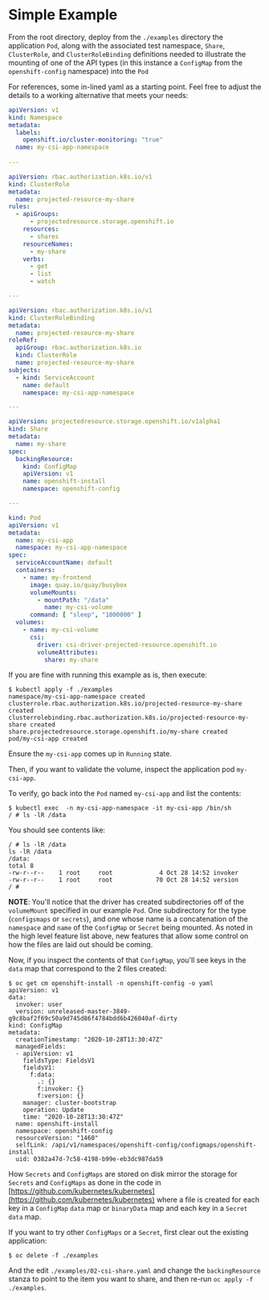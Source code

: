 # Simple Example

From the root directory, deploy from the `./examples` directory the
application `Pod`, along with the associated test namespace, `Share`, `ClusterRole`, and `ClusterRoleBinding` definitions
needed to illustrate the mounting of one of the API types (in this instance a `ConfigMap` from the `openshift-config`
namespace) into the `Pod`

For references, some in-lined yaml as a starting point.  Feel free to adjust the details to a working alternative that
meets your needs:

```yaml
apiVersion: v1
kind: Namespace
metadata:
  labels:
    openshift.io/cluster-monitoring: "true"
  name: my-csi-app-namespace
  
---

apiVersion: rbac.authorization.k8s.io/v1
kind: ClusterRole
metadata:
  name: projected-resource-my-share
rules:
  - apiGroups:
      - projectedresource.storage.openshift.io
    resources:
      - shares
    resourceNames:
      - my-share
    verbs:
      - get
      - list
      - watch

---

apiVersion: rbac.authorization.k8s.io/v1
kind: ClusterRoleBinding
metadata:
  name: projected-resource-my-share
roleRef:
  apiGroup: rbac.authorization.k8s.io
  kind: ClusterRole
  name: projected-resource-my-share
subjects:
  - kind: ServiceAccount
    name: default
    namespace: my-csi-app-namespace

---

apiVersion: projectedresource.storage.openshift.io/v1alpha1
kind: Share
metadata:
  name: my-share
spec:
  backingResource:
    kind: ConfigMap
    apiVersion: v1
    name: openshift-install
    namespace: openshift-config

---

kind: Pod
apiVersion: v1
metadata:
  name: my-csi-app
  namespace: my-csi-app-namespace
spec:
  serviceAccountName: default
  containers:
    - name: my-frontend
      image: quay.io/quay/busybox
      volumeMounts:
        - mountPath: "/data"
          name: my-csi-volume
      command: [ "sleep", "1000000" ]
  volumes:
    - name: my-csi-volume
      csi:
        driver: csi-driver-projected-resource.openshift.io
        volumeAttributes:
          share: my-share

```

If you are fine with running this example as is, then execute:

```shell
$ kubectl apply -f ./examples
namespace/my-csi-app-namespace created
clusterrole.rbac.authorization.k8s.io/projected-resource-my-share created
clusterrolebinding.rbac.authorization.k8s.io/projected-resource-my-share created
share.projectedresource.storage.openshift.io/my-share created
pod/my-csi-app created
```

Ensure the `my-csi-app` comes up in `Running` state.

Then, if you want to validate the volume, inspect the application pod `my-csi-app`.

To verify, go back into the `Pod` named `my-csi-app` and list the contents:

  ```shell
  $ kubectl exec  -n my-csi-app-namespace -it my-csi-app /bin/sh
  / # ls -lR /data
  ```

You should see contents like:

```shell
/ # ls -lR /data 
ls -lR /data 
/data:
total 8
-rw-r--r--    1 root     root             4 Oct 28 14:52 invoker
-rw-r--r--    1 root     root            70 Oct 28 14:52 version
/ # 
```

**NOTE**: You'll notice that the driver has created subdirectories off of the `volumeMount` specified in our example `Pod`.
One subdirectory for the type (`configsmaps` or `secrets`), and one whose name is a concatenation of the `namespace` and
`name` of the `ConfigMap` or `Secret` being mounted.  As noted in the high level feature list above, new features that allow
some control on how the files are laid out should be coming.

Now, if you inspect the contents of that `ConfigMap`, you'll see keys in the `data` map that
correspond to the 2 files created:

```shell
$ oc get cm openshift-install -n openshift-config -o yaml
apiVersion: v1
data:
  invoker: user
  version: unreleased-master-3849-g9c8baf2f69c50a9d745d86f4784bdd6b426040af-dirty
kind: ConfigMap
metadata:
  creationTimestamp: "2020-10-28T13:30:47Z"
  managedFields:
  - apiVersion: v1
    fieldsType: FieldsV1
    fieldsV1:
      f:data:
        .: {}
        f:invoker: {}
        f:version: {}
    manager: cluster-bootstrap
    operation: Update
    time: "2020-10-28T13:30:47Z"
  name: openshift-install
  namespace: openshift-config
  resourceVersion: "1460"
  selfLink: /api/v1/namespaces/openshift-config/configmaps/openshift-install
  uid: 0382a47d-7c58-4198-b99e-eb3dc987da59
```

How `Secrets` and `ConfigMaps` are stored on disk mirror the storage for
`Secrets` and `ConfigMaps` as done in the code in  [https://github.com/kubernetes/kubernetes](https://github.com/kubernetes/kubernetes)
where a file is created for each key in a `ConfigMap` `data` map or `binaryData` map and each key in a `Secret`
`data` map.

If you want to try other `ConfigMaps` or a `Secret`, first clear out the existing application:

```shell
$ oc delete -f ./examples 
``` 

And the edit `./examples/02-csi-share.yaml` and change the `backingResource` stanza to point to the item
you want to share, and then re-run `oc apply -f ./examples`.
